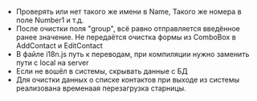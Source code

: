 -  Проверять или нет такого же имени в Name, Такого же номера в поле Number1 и т.д.
-  После очистки поля "group", всё равно отправляется введённое ранее значение. Не передаётся очистка формы из ComboBox в AddContact и EditContact
-  В файле i18n.js путь к переводам, при компиляции нужно заменить пути с local на server
-  Если не вошёл в системы, скрывать данные с БД
-  Для очистки данных о списке контактов при выходе из системы реализована временаая перезагрузка старницы.
